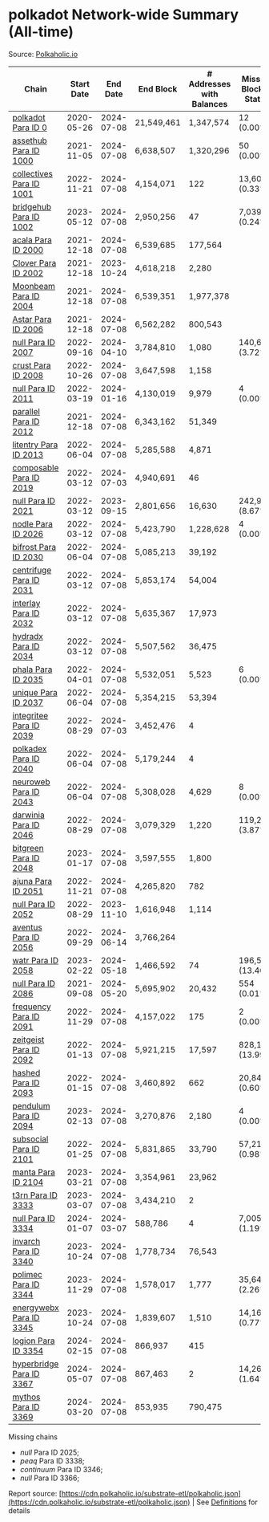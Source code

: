 # polkadot Network-wide Summary (All-time)

Source: [Polkaholic.io](https://polkaholic.io)


| Chain            | Start Date | End Date | End Block | # Addresses with Balances | Missing Blocks / Status |
| ---------------- | ---------- | ---------| --------- | ------------------------- | ----------------------- |
| [polkadot Para ID 0](/polkadot/0-polkadot) | 2020-05-26 | 2024-07-08 | 21,549,461 |  1,347,574 | 12 (0.00%)  |
| [assethub Para ID 1000](/polkadot/1000-assethub) | 2021-11-05 | 2024-07-08 | 6,638,507 |  1,320,296 | 50 (0.00%)  |
| [collectives Para ID 1001](/polkadot/1001-collectives) | 2022-11-21 | 2024-07-08 | 4,154,071 |  122 | 13,601 (0.33%)  |
| [bridgehub Para ID 1002](/polkadot/1002-bridgehub) | 2023-05-12 | 2024-07-08 | 2,950,256 |  47 | 7,039 (0.24%)  |
| [acala Para ID 2000](/polkadot/2000-acala) | 2021-12-18 | 2024-07-08 | 6,539,685 |  177,564 |    |
| [Clover Para ID 2002](/polkadot/2002-clover) | 2021-12-18 | 2023-10-24 | 4,618,218 |  2,280 |    |
| [Moonbeam Para ID 2004](/polkadot/2004-moonbeam) | 2021-12-18 | 2024-07-08 | 6,539,351 |  1,977,378 |    |
| [Astar Para ID 2006](/polkadot/2006-astar) | 2021-12-18 | 2024-07-08 | 6,562,282 |  800,543 |    |
| [null Para ID 2007](/polkadot/2007-kapex) | 2022-09-16 | 2024-04-10 | 3,784,810 |  1,080 | 140,668 (3.72%)  |
| [crust Para ID 2008](/polkadot/2008-crust) | 2022-10-26 | 2024-07-08 | 3,647,598 |  1,158 |    |
| [null Para ID 2011](/polkadot/2011-equilibrium) | 2022-03-19 | 2024-01-16 | 4,130,019 |  9,979 | 4 (0.00%)  |
| [parallel Para ID 2012](/polkadot/2012-parallel) | 2021-12-18 | 2024-07-08 | 6,343,162 |  51,349 |    |
| [litentry Para ID 2013](/polkadot/2013-litentry) | 2022-06-04 | 2024-07-08 | 5,285,588 |  4,871 |    |
| [composable Para ID 2019](/polkadot/2019-composable) | 2022-03-12 | 2024-07-03 | 4,940,691 |  46 |    |
| [null Para ID 2021](/polkadot/2021-efinity) | 2022-03-12 | 2023-09-15 | 2,801,656 |  16,630 | 242,949 (8.67%)  |
| [nodle Para ID 2026](/polkadot/2026-nodle) | 2022-03-12 | 2024-07-08 | 5,423,790 |  1,228,628 | 4 (0.00%)  |
| [bifrost Para ID 2030](/polkadot/2030-bifrost) | 2022-06-04 | 2024-07-08 | 5,085,213 |  39,192 |    |
| [centrifuge Para ID 2031](/polkadot/2031-centrifuge) | 2022-03-12 | 2024-07-08 | 5,853,174 |  54,004 |    |
| [interlay Para ID 2032](/polkadot/2032-interlay) | 2022-03-12 | 2024-07-08 | 5,635,367 |  17,973 |    |
| [hydradx Para ID 2034](/polkadot/2034-hydradx) | 2022-03-12 | 2024-07-08 | 5,507,562 |  36,475 |    |
| [phala Para ID 2035](/polkadot/2035-phala) | 2022-04-01 | 2024-07-08 | 5,532,051 |  5,523 | 6 (0.00%)  |
| [unique Para ID 2037](/polkadot/2037-unique) | 2022-06-04 | 2024-07-08 | 5,354,215 |  53,394 |    |
| [integritee Para ID 2039](/polkadot/2039-integritee) | 2022-08-29 | 2024-07-03 | 3,452,476 |  4 |    |
| [polkadex Para ID 2040](/polkadot/2040-polkadex) | 2022-06-04 | 2024-07-08 | 5,179,244 |  4 |    |
| [neuroweb Para ID 2043](/polkadot/2043-neuroweb) | 2022-06-04 | 2024-07-08 | 5,308,028 |  4,629 | 8 (0.00%)  |
| [darwinia Para ID 2046](/polkadot/2046-darwinia) | 2022-08-29 | 2024-07-08 | 3,079,329 |  1,220 | 119,220 (3.87%)  |
| [bitgreen Para ID 2048](/polkadot/2048-bitgreen) | 2023-01-17 | 2024-07-08 | 3,597,555 |  1,800 |    |
| [ajuna Para ID 2051](/polkadot/2051-ajuna) | 2022-11-21 | 2024-07-08 | 4,265,820 |  782 |    |
| [null Para ID 2052](/polkadot/2052-polkadot-parathread-2052) | 2022-08-29 | 2023-11-10 | 1,616,948 |  1,114 |    |
| [aventus Para ID 2056](/polkadot/2056-aventus) | 2022-09-29 | 2024-06-14 | 3,766,264 |   |    |
| [watr Para ID 2058](/polkadot/2058-watr) | 2023-02-22 | 2024-05-18 | 1,466,592 |  74 | 196,567 (13.40%)  |
| [null Para ID 2086](/polkadot/2086-kilt) | 2021-09-08 | 2024-05-20 | 5,695,902 |  20,432 | 554 (0.01%)  |
| [frequency Para ID 2091](/polkadot/2091-frequency) | 2022-11-29 | 2024-07-08 | 4,157,022 |  175 | 2 (0.00%)  |
| [zeitgeist Para ID 2092](/polkadot/2092-zeitgeist) | 2022-01-13 | 2024-07-08 | 5,921,215 |  17,597 | 828,192 (13.99%)  |
| [hashed Para ID 2093](/polkadot/2093-hashed) | 2022-01-15 | 2024-07-08 | 3,460,892 |  662 | 20,847 (0.60%)  |
| [pendulum Para ID 2094](/polkadot/2094-pendulum) | 2023-02-13 | 2024-07-08 | 3,270,876 |  2,180 | 4 (0.00%)  |
| [subsocial Para ID 2101](/polkadot/2101-subsocial) | 2022-01-25 | 2024-07-08 | 5,831,865 |  33,790 | 57,214 (0.98%)  |
| [manta Para ID 2104](/polkadot/2104-manta) | 2023-03-21 | 2024-07-08 | 3,354,961 |  23,962 |    |
| [t3rn Para ID 3333](/polkadot/3333-t3rn) | 2023-03-07 | 2024-07-08 | 3,434,210 |  2 |    |
| [null Para ID 3334](/polkadot/3334-polkadot-parathread-3334) | 2024-01-07 | 2024-03-07 | 588,786 |  4 | 7,005 (1.19%)  |
| [invarch Para ID 3340](/polkadot/3340-invarch) | 2023-10-24 | 2024-07-08 | 1,778,734 |  76,543 |    |
| [polimec Para ID 3344](/polkadot/3344-polimec) | 2023-11-29 | 2024-07-08 | 1,578,017 |  1,777 | 35,644 (2.26%)  |
| [energywebx Para ID 3345](/polkadot/3345-energywebx) | 2023-10-24 | 2024-07-08 | 1,839,607 |  1,510 | 14,163 (0.77%)  |
| [logion Para ID 3354](/polkadot/3354-logion) | 2024-02-15 | 2024-07-08 | 866,937 |  415 |    |
| [hyperbridge Para ID 3367](/polkadot/3367-hyperbridge) | 2024-05-07 | 2024-07-08 | 867,463 |  2 | 14,262 (1.64%)  |
| [mythos Para ID 3369](/polkadot/3369-mythos) | 2024-03-20 | 2024-07-08 | 853,935 |  790,475 |    |

Missing chains


* *null* Para ID 2025; 
* *peaq* Para ID 3338; 
* *continuum* Para ID 3346; 
* *null* Para ID 3366; 

Report source: [https://cdn.polkaholic.io/substrate-etl/polkaholic.json](https://cdn.polkaholic.io/substrate-etl/polkaholic.json) | See [Definitions](/DEFINITIONS.md) for details
